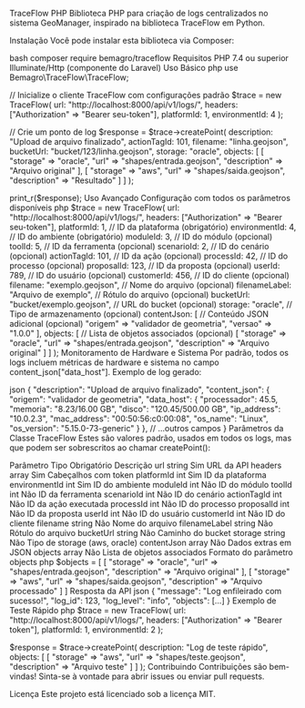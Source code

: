 TraceFlow PHP
Biblioteca PHP para criação de logs centralizados no sistema GeoManager, inspirado na biblioteca TraceFlow em Python.

Instalação
Você pode instalar esta biblioteca via Composer:

bash
composer require bemagro/traceflow
Requisitos
PHP 7.4 ou superior
Illuminate/Http (componente do Laravel)
Uso Básico
php
use Bemagro\TraceFlow\TraceFlow;

// Inicialize o cliente TraceFlow com configurações padrão
$trace = new TraceFlow(
    url: "http://localhost:8000/api/v1/logs/", 
    headers: ["Authorization" => "Bearer seu-token"],
    platformId: 1,
    environmentId: 4
);

// Crie um ponto de log
$response = $trace->createPoint(
    description: "Upload de arquivo finalizado",
    actionTagId: 101,
    filename: "linha.geojson",
    bucketUrl: "bucket/123/linha.geojson",
    storage: "oracle",
    objects: [
        [
            "storage" => "oracle",
            "url" => "shapes/entrada.geojson",
            "description" => "Arquivo original"
        ],
        [
            "storage" => "aws",
            "url" => "shapes/saida.geojson",
            "description" => "Resultado"
        ]
    ]
);

print_r($response);
Uso Avançado
Configuração com todos os parâmetros disponíveis
php
$trace = new TraceFlow(
    url: "http://localhost:8000/api/v1/logs/",
    headers: ["Authorization" => "Bearer seu-token"],
    platformId: 1,          // ID da plataforma (obrigatório)
    environmentId: 4,       // ID do ambiente (obrigatório)
    moduleId: 3,            // ID do módulo (opcional)
    toolId: 5,              // ID da ferramenta (opcional)
    scenarioId: 2,          // ID do cenário (opcional)
    actionTagId: 101,       // ID da ação (opcional)
    processId: 42,          // ID do processo (opcional)
    proposalId: 123,        // ID da proposta (opcional)
    userId: 789,            // ID do usuário (opcional)
    customerId: 456,        // ID do cliente (opcional)
    filename: "exemplo.geojson", // Nome do arquivo (opcional)
    filenameLabel: "Arquivo de exemplo", // Rótulo do arquivo (opcional)
    bucketUrl: "bucket/exemplo.geojson", // URL do bucket (opcional)
    storage: "oracle",      // Tipo de armazenamento (opcional)
    contentJson: [          // Conteúdo JSON adicional (opcional)
        "origem" => "validador de geometria",
        "versao" => "1.0.0"
    ],
    objects: [              // Lista de objetos associados (opcional)
        [
            "storage" => "oracle",
            "url" => "shapes/entrada.geojson",
            "description" => "Arquivo original"
        ]
    ]
);
Monitoramento de Hardware e Sistema
Por padrão, todos os logs incluem métricas de hardware e sistema no campo content_json["data_host"]. Exemplo de log gerado:

json
{
  "description": "Upload de arquivo finalizado",
  "content_json": {
    "origem": "validador de geometria",
    "data_host": {
      "processador": 45.5,
      "memoria": "8.23/16.00 GB",
      "disco": "120.45/500.00 GB",
      "ip_address": "10.0.2.3",
      "mac_address": "00:50:56:c0:00:08",
      "os_name": "Linux",
      "os_version": "5.15.0-73-generic"
    }
  },
  // ...outros campos
}
Parâmetros da Classe TraceFlow
Estes são valores padrão, usados em todos os logs, mas que podem ser sobrescritos ao chamar createPoint():

Parâmetro	Tipo	Obrigatório	Descrição
url	string	Sim	URL da API
headers	array	Sim	Cabeçalhos com token
platformId	int	Sim	ID da plataforma
environmentId	int	Sim	ID do ambiente
moduleId	int	Não	ID do módulo
toolId	int	Não	ID da ferramenta
scenarioId	int	Não	ID do cenário
actionTagId	int	Não	ID da ação executada
processId	int	Não	ID do processo
proposalId	int	Não	ID da proposta
userId	int	Não	ID do usuário
customerId	int	Não	ID do cliente
filename	string	Não	Nome do arquivo
filenameLabel	string	Não	Rótulo do arquivo
bucketUrl	string	Não	Caminho do bucket
storage	string	Não	Tipo de storage (aws, oracle)
contentJson	array	Não	Dados extras em JSON
objects	array	Não	Lista de objetos associados
Formato do parâmetro objects
php
$objects = [
    [
        "storage" => "oracle",
        "url" => "shapes/entrada.geojson",
        "description" => "Arquivo original"
    ],
    [
        "storage" => "aws",
        "url" => "shapes/saida.geojson",
        "description" => "Arquivo processado"
    ]
]
Resposta da API
json
{
  "message": "Log enfileirado com sucesso!",
  "log_id": 123,
  "log_level": "info",
  "objects": [...]
}
Exemplo de Teste Rápido
php
$trace = new TraceFlow(
    url: "http://localhost:8000/api/v1/logs/", 
    headers: ["Authorization" => "Bearer token"],
    platformId: 1,
    environmentId: 2
);

$response = $trace->createPoint(
    description: "Log de teste rápido",
    objects: [
        [
            "storage" => "aws",
            "url" => "shapes/teste.geojson",
            "description" => "Arquivo teste"
        ]
    ]
);
Contribuindo
Contribuições são bem-vindas! Sinta-se à vontade para abrir issues ou enviar pull requests.

Licença
Este projeto está licenciado sob a licença MIT.

